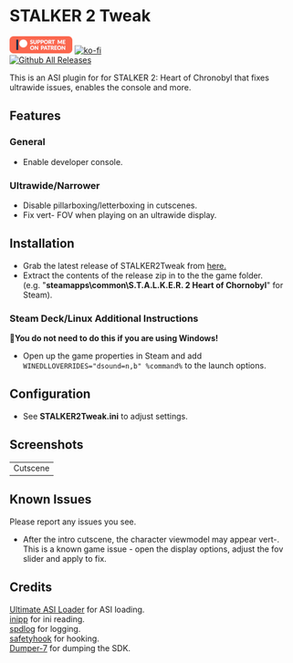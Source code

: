 # STALKER 2 Tweak
[![Patreon-Button](https://raw.githubusercontent.com/Lyall/STALKER2Tweak/refs/heads/master/.github/Patreon-Button.png)](https://www.patreon.com/Wintermance) [![ko-fi](https://ko-fi.com/img/githubbutton_sm.svg)](https://ko-fi.com/W7W01UAI9)<br />
[![Github All Releases](https://img.shields.io/github/downloads/Lyall/STALKER2Tweak/total.svg)](https://github.com/Lyall/STALKER2Tweak/releases)

This is an ASI plugin for for STALKER 2: Heart of Chronobyl that fixes ultrawide issues, enables the console and more.

## Features
### General
- Enable developer console.

### Ultrawide/Narrower
- Disable pillarboxing/letterboxing in cutscenes.
- Fix vert- FOV when playing on an ultrawide display.

## Installation
- Grab the latest release of STALKER2Tweak from [here.](https://github.com/Lyall/STALKER2Tweak/releases)
- Extract the contents of the release zip in to the the game folder. <br />
(e.g. "**steamapps\common\S.T.A.L.K.E.R. 2 Heart of Chornobyl**" for Steam).

### Steam Deck/Linux Additional Instructions
🚩**You do not need to do this if you are using Windows!**
- Open up the game properties in Steam and add `WINEDLLOVERRIDES="dsound=n,b" %command%` to the launch options.

## Configuration
- See **STALKER2Tweak.ini** to adjust settings.

## Screenshots

|  |
|:--------------------------:|
| Cutscene |

## Known Issues
Please report any issues you see.

- After the intro cutscene, the character viewmodel may appear vert-. This is a known game issue - open the display options, adjust the fov slider and apply to fix.

## Credits
[Ultimate ASI Loader](https://github.com/ThirteenAG/Ultimate-ASI-Loader) for ASI loading. <br />
[inipp](https://github.com/mcmtroffaes/inipp) for ini reading. <br />
[spdlog](https://github.com/gabime/spdlog) for logging. <br />
[safetyhook](https://github.com/cursey/safetyhook) for hooking.<br />
[Dumper-7](https://github.com/Encryqed/Dumper-7) for dumping the SDK.